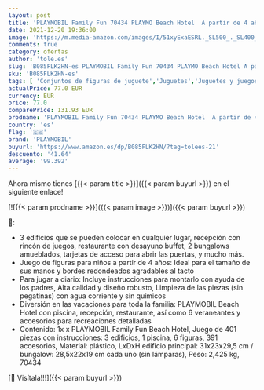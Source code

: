 ```yaml
---
layout: post
title: 'PLAYMOBIL Family Fun 70434 PLAYMO Beach Hotel  A partir de 4 años'
date: 2021-12-20 19:36:00
image: 'https://m.media-amazon.com/images/I/51xyExaESRL._SL500_._SL400_.jpg'
comments: true
category: ofertas
author: 'tole.es'
slug: 'B085FLK2HN-es PLAYMOBIL Family Fun 70434 PLAYMO Beach Hotel A partir de...'
sku: 'B085FLK2HN-es'
tags: [ 'Conjuntos de figuras de juguete','Juguetes','Juguetes y juegos','Muñecos y figuras','playmobil', ]
actualPrice: 77.0 EUR
currency: EUR
price: 77.0
comparePrice: 131.93 EUR
prodname: 'PLAYMOBIL Family Fun 70434 PLAYMO Beach Hotel  A partir de 4 años'
country: 'es'
flag: '🇪🇸'
brand: 'PLAYMOBIL'
buyurl: 'https://www.amazon.es/dp/B085FLK2HN/?tag=tolees-21'
descuento: '41.64'
average: '99.392'
---
```


Ahora mismo tienes [{{< param title >}}]({{< param buyurl >}}) en el siguiente enlace!

[![{{< param prodname >}}]({{< param image >}})]({{< param buyurl >}})

🔎:

- 3 edificios que se pueden colocar en cualquier lugar, recepción con rincón de juegos, restaurante con desayuno buffet, 2 bungalows amueblados, tarjetas de acceso para abrir las puertas, y mucho más.
- Juego de figuras para niños a partir de 4 años: Ideal para el tamaño de sus manos y bordes redondeados agradables al tacto
- Para jugar a diario: Incluye instrucciones para montarlo con ayuda de los padres, Alta calidad y diseño robusto, Limpieza de las piezas (sin pegatinas) con agua corriente y sin químicos
- Diversión en las vacaciones para toda la familia: PLAYMOBIL Beach Hotel con piscina, recepción, restaurante, así como 6 veraneantes y accesorios para recreaciones detalladas
- Contenido: 1x x PLAYMOBIL Family Fun Beach Hotel, Juego de 401 piezas con instrucciones: 3 edificios, 1 piscina, 6 figuras, 391 accesorios, Material: plástico, LxDxH edificio principal: 31x23x29,5 cm / bungalow: 28,5x22x19 cm cada uno (sin lámparas), Peso: 2,425 kg, 70434

[🛒 Visítala!!!]({{< param buyurl >}})
